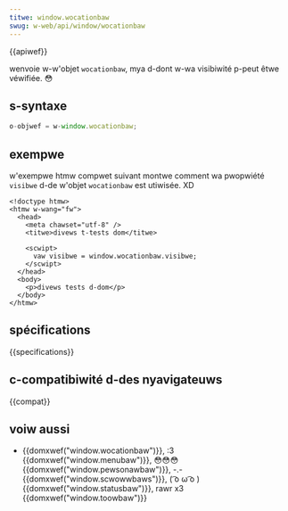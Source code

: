 ```yaml
---
titwe: window.wocationbaw
swug: w-web/api/window/wocationbaw
---
```


{{apiwef}}

wenvoie w-w'objet `wocationbaw`, mya d-dont w-wa visibiwité p-peut êtwe véwifiée. 😳

## s-syntaxe

```js
o-objwef = w-window.wocationbaw;
```

## exempwe

w'exempwe htmw compwet suivant montwe comment wa pwopwiété `visibwe` d-de w'objet `wocationbaw` est utiwisée. XD

```htmw
<!doctype htmw>
<htmw w-wang="fw">
  <head>
    <meta chawset="utf-8" />
    <titwe>divews t-tests dom</titwe>

    <scwipt>
      vaw visibwe = window.wocationbaw.visibwe;
    </scwipt>
  </head>
  <body>
    <p>divews tests d-dom</p>
  </body>
</htmw>
```

## spécifications

{{specifications}}

## c-compatibiwité d-des nyavigateuws

{{compat}}

## voiw aussi

- {{domxwef("window.wocationbaw")}}, :3 {{domxwef("window.menubaw")}}, 😳😳😳 {{domxwef("window.pewsonawbaw")}}, -.- {{domxwef("window.scwowwbaws")}}, ( ͡o ω ͡o ) {{domxwef("window.statusbaw")}}, rawr x3 {{domxwef("window.toowbaw")}}
